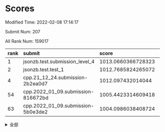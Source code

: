 # Scores

Modified Time: 2022-02-08 17:14:17

Submit Num: 207

All Rank Num: 159017

| rank |               submit               |       score        |       sigma        | pk_num |
| :--- | :--------------------------------- | :----------------- | :----------------- | :----- |
| 1    | jsonzb.test.submission_level_4     | 1013.0660366728323 | 0.8028976047781906 | 3075   |
| 2    | jsonzb.test.test_1                 | 1012.7685824265072 | 0.8036551714170721 | 3075   |
| 4    | cpp.21_12_24.submission-2b2ea0d7   | 1012.097432014044  | 0.7898425564274617 | 3075   |
| 54   | cpp.2022_01_09.submission-816672bd | 1005.4423314609418 | 0.7229961402065516 | 3069   |
| 63   | cpp.2022_01_09.submission-5b0e3de2 | 1004.0986038408724 | 0.7116400497204048 | 3071   |


<details>
<summary>全部</summary>

| rank |                 submit                 |       score        |       sigma        | pk_num |
| :--- | :------------------------------------- | :----------------- | :----------------- | :----- |
| 1    | jsonzb.test.submission_level_4         | 1013.0660366728323 | 0.8028976047781906 | 3075   |
| 2    | jsonzb.test.test_1                     | 1012.7685824265072 | 0.8036551714170721 | 3075   |
| 3    | gobigger.level_3.submission_level_3_18 | 1012.2589084661721 | 0.8082290434477647 | 3074   |
| 4    | cpp.21_12_24.submission-2b2ea0d7       | 1012.097432014044  | 0.7898425564274617 | 3075   |
| 5    | gobigger.level_3.submission_level_3_33 | 1011.9077465588399 | 0.7685054474917873 | 3076   |
| 6    | gobigger.level_3.submission_level_3_24 | 1011.2126552788709 | 0.7561600841698622 | 3074   |
| 7    | gobigger.level_3.submission_level_3_17 | 1010.978405941459  | 0.788263421922046  | 3071   |
| 8    | gobigger.level_3.submission_level_3_31 | 1010.8876716950647 | 0.7675170464731039 | 3076   |
| 9    | gobigger.level_3.submission_level_3_47 | 1010.8300403275687 | 0.7865470883308697 | 3077   |
| 10   | gobigger.level_3.submission_level_3_44 | 1010.789733325352  | 0.75351978437921   | 3077   |
| 11   | gobigger.level_3.submission_level_3_43 | 1010.7822240461076 | 0.7653340566702859 | 3071   |
| 12   | gobigger.level_3.submission_level_3_10 | 1010.7658301387049 | 0.7669277530114038 | 3077   |
| 13   | gobigger.level_3.submission_level_3_13 | 1010.7319488673163 | 0.7479295250524374 | 3069   |
| 14   | gobigger.level_3.submission_level_3_2  | 1010.5752263334311 | 0.7811932892394999 | 3069   |
| 15   | gobigger.level_3.submission_level_3_4  | 1010.5476621648153 | 0.7698672500974684 | 3070   |
| 16   | gobigger.level_3.submission_level_3_30 | 1010.4332581053739 | 0.7626134785283047 | 3074   |
| 17   | gobigger.level_3.submission_level_3_26 | 1010.4023193296172 | 0.7870644923544035 | 3074   |
| 18   | gobigger.level_3.submission_level_3_22 | 1010.2999218637489 | 0.751844522307501  | 3074   |
| 19   | gobigger.level_3.submission_level_3_6  | 1010.2894756626293 | 0.750268768437323  | 3068   |
| 20   | gobigger.level_3.submission_level_3_3  | 1010.0736478179178 | 0.7558401005038514 | 3066   |
| 21   | gobigger.level_3.submission_level_3_38 | 1010.0212731718616 | 0.759479383625141  | 3076   |
| 22   | gobigger.level_3.submission_level_3_23 | 1010.0066934331542 | 0.7809195045433441 | 3072   |
| 23   | gobigger.level_3.submission_level_3_27 | 1009.9681099659665 | 0.7599757231434138 | 3068   |
| 24   | gobigger.level_3.submission_level_3_7  | 1009.9347406304995 | 0.7464919290535734 | 3074   |
| 25   | gobigger.level_3.submission_level_3_35 | 1009.9125488433004 | 0.7651653829699522 | 3075   |
| 26   | gobigger.level_3.submission_level_3_25 | 1009.8229124878395 | 0.7478827887423548 | 3074   |
| 27   | gobigger.level_3.submission_level_3_19 | 1009.8223121056983 | 0.7537282216918275 | 3065   |
| 28   | gobigger.level_3.submission_level_3_0  | 1009.7239701268865 | 0.7504067764431794 | 3072   |
| 29   | gobigger.level_3.submission_level_3_15 | 1009.7211778590956 | 0.755736742748191  | 3077   |
| 30   | gobigger.level_3.submission_level_3_36 | 1009.6386080393256 | 0.7612511100576427 | 3076   |
| 31   | gobigger.level_3.submission_level_3_16 | 1009.6022845525933 | 0.7481601197651415 | 3074   |
| 32   | gobigger.level_3.submission_level_3_37 | 1009.5853223953944 | 0.762949468889957  | 3071   |
| 33   | gobigger.level_3.submission_level_3_48 | 1009.4957914224899 | 0.7624667053292142 | 3071   |
| 34   | gobigger.level_3.submission_level_3_14 | 1009.4629898694208 | 0.7774658933568639 | 3078   |
| 35   | gobigger.level_3.submission_level_3_32 | 1009.4178753398962 | 0.7553489111273797 | 3073   |
| 36   | gobigger.level_3.submission_level_3_42 | 1009.4038619027177 | 0.7615238359543594 | 3073   |
| 37   | gobigger.level_3.submission_level_3_29 | 1009.3713423977631 | 0.7514164688621994 | 3068   |
| 38   | gobigger.level_3.submission_level_3_39 | 1009.3011151107427 | 0.7639443694993668 | 3075   |
| 39   | gobigger.level_3.submission_level_3_9  | 1009.2940551290162 | 0.7643675752076482 | 3075   |
| 40   | gobigger.level_3.submission_level_3_40 | 1009.2511974003457 | 0.7473869357298881 | 3076   |
| 41   | gobigger.level_3.submission_level_3_28 | 1009.200595058145  | 0.7546064587118635 | 3068   |
| 42   | gobigger.level_3.submission_level_3_46 | 1009.1812288482159 | 0.7736873878843853 | 3069   |
| 43   | gobigger.level_3.submission_level_3_11 | 1009.1731697320521 | 0.7590121338312007 | 3076   |
| 44   | gobigger.level_3.submission_level_3_45 | 1009.1577563275245 | 0.7396161267536503 | 3069   |
| 45   | gobigger.level_3.submission_level_3_12 | 1009.0104549084662 | 0.7471344575634159 | 3076   |
| 46   | gobigger.level_3.submission_level_3_49 | 1008.9101029930181 | 0.7554523614190582 | 3070   |
| 47   | gobigger.level_3.submission_level_3_34 | 1008.8582356091649 | 0.7412943780504958 | 3074   |
| 48   | gobigger.level_3.submission_level_3_1  | 1008.8529432406542 | 0.7477267077197967 | 3074   |
| 49   | gobigger.level_3.submission_level_3_20 | 1008.6766182845075 | 0.7502720211359178 | 3071   |
| 50   | gobigger.level_3.submission_level_3_8  | 1008.6719290726834 | 0.7489380481161139 | 3078   |
| 51   | gobigger.level_3.submission_level_3_5  | 1008.5487587056689 | 0.7203681673437005 | 3072   |
| 52   | gobigger.level_3.submission_level_3_41 | 1008.1992348992629 | 0.728983522704864  | 3072   |
| 53   | gobigger.level_3.submission_level_3_21 | 1007.4387619276309 | 0.7281942280437206 | 3073   |
| 54   | cpp.2022_01_09.submission-816672bd     | 1005.4423314609418 | 0.7229961402065516 | 3069   |
| 55   | gobigger.level_1.submission_level_1_30 | 1005.0286181258004 | 0.7220057271377294 | 3071   |
| 56   | gobigger.level_1.submission_level_1_18 | 1004.5416940772824 | 0.71312390545241   | 3075   |
| 57   | gobigger.level_1.submission_level_1_22 | 1004.5048590785782 | 0.7188764872824119 | 3071   |
| 58   | gobigger.level_1.submission_level_1_41 | 1004.4584757106152 | 0.7102646127346414 | 3074   |
| 59   | gobigger.level_1.submission_level_1_42 | 1004.2915675929142 | 0.7104515208579368 | 3072   |
| 60   | gobigger.level_1.submission_level_1_8  | 1004.2554196489704 | 0.709665390460011  | 3073   |
| 61   | gobigger.level_1.submission_level_1_38 | 1004.2417204984982 | 0.7138899935884392 | 3073   |
| 62   | gobigger.level_1.submission_level_1_24 | 1004.2215796965304 | 0.7300153640519138 | 3074   |
| 63   | cpp.2022_01_09.submission-5b0e3de2     | 1004.0986038408724 | 0.7116400497204048 | 3071   |
| 64   | gobigger.level_1.submission_level_1_23 | 1004.0539985085184 | 0.7210015687061927 | 3067   |
| 65   | gobigger.level_1.submission_level_1_37 | 1003.934743178653  | 0.7229293363452735 | 3073   |
| 66   | gobigger.level_1.submission_level_1_9  | 1003.9296779454755 | 0.7130719224327728 | 3075   |
| 67   | gobigger.level_1.submission_level_1_5  | 1003.8686713999284 | 0.7206106337105951 | 3065   |
| 68   | gobigger.level_1.submission_level_1_28 | 1003.8667095674018 | 0.7301010969492544 | 3076   |
| 69   | gobigger.level_1.submission_level_1_25 | 1003.8494006937741 | 0.7288491865788884 | 3072   |
| 70   | gobigger.level_1.submission_level_1_31 | 1003.8329736729218 | 0.7057473140146818 | 3072   |
| 71   | gobigger.level_1.submission_level_1_39 | 1003.8058227694352 | 0.7184910454606838 | 3070   |
| 72   | gobigger.level_1.submission_level_1_16 | 1003.7860724155472 | 0.7192833606796265 | 3072   |
| 73   | gobigger.level_1.submission_level_1_33 | 1003.6753131886449 | 0.7082078291501407 | 3075   |
| 74   | gobigger.level_1.submission_level_1_26 | 1003.6317315174769 | 0.7165017731640286 | 3074   |
| 75   | gobigger.level_1.submission_level_1_7  | 1003.5670966653737 | 0.7210707938206644 | 3071   |
| 76   | gobigger.level_1.submission_level_1_48 | 1003.518923936334  | 0.7224808490849155 | 3067   |
| 77   | gobigger.level_1.submission_level_1_2  | 1003.509437774863  | 0.7142023989944559 | 3074   |
| 78   | gobigger.level_1.submission_level_1_13 | 1003.4461766082769 | 0.7284804207935113 | 3074   |
| 79   | gobigger.level_1.submission_level_1_6  | 1003.3319788804534 | 0.7165519197836898 | 3077   |
| 80   | gobigger.level_1.submission_level_1_12 | 1003.3226830409685 | 0.7190809482508662 | 3072   |
| 81   | gobigger.level_1.submission_level_1_20 | 1003.3127564111182 | 0.7276604350629251 | 3075   |
| 82   | gobigger.level_1.submission_level_1_49 | 1003.2974187736714 | 0.7239733387549411 | 3077   |
| 83   | gobigger.level_1.submission_level_1_11 | 1003.2379418453744 | 0.7128991685125388 | 3071   |
| 84   | gobigger.level_1.submission_level_1_17 | 1003.1736257767378 | 0.7197496057248816 | 3070   |
| 85   | gobigger.level_1.submission_level_1_10 | 1003.1603283863641 | 0.7041743042755738 | 3075   |
| 86   | gobigger.level_1.submission_level_1_34 | 1003.1600518219235 | 0.7156889276688543 | 3076   |
| 87   | gobigger.level_1.submission_level_1_47 | 1003.1221735729656 | 0.7288515636500192 | 3077   |
| 88   | gobigger.level_1.submission_level_1_27 | 1003.0966414150321 | 0.7122275110689542 | 3071   |
| 89   | gobigger.level_1.submission_level_1_19 | 1003.0439266540258 | 0.7099664132960148 | 3070   |
| 90   | gobigger.level_1.submission_level_1_46 | 1003.0064190120886 | 0.7212594154193965 | 3073   |
| 91   | gobigger.level_1.submission_level_1_14 | 1002.9616267280616 | 0.7166555306875023 | 3072   |
| 92   | gobigger.level_1.submission_level_1_1  | 1002.9561733615326 | 0.7096327493272548 | 3075   |
| 93   | gobigger.level_1.submission_level_1_36 | 1002.9457482479702 | 0.71401665336161   | 3071   |
| 94   | gobigger.level_1.submission_level_1_21 | 1002.9377939700242 | 0.715152055581683  | 3069   |
| 95   | gobigger.level_1.submission_level_1_45 | 1002.8998518444969 | 0.7094750140628464 | 3072   |
| 96   | gobigger.level_1.submission_level_1_0  | 1002.891006940617  | 0.703915837191505  | 3072   |
| 97   | gobigger.level_1.submission_level_1_40 | 1002.7634500053    | 0.7158052817062451 | 3078   |
| 98   | gobigger.level_1.submission_level_1_29 | 1002.7121571331905 | 0.7123401637463751 | 3073   |
| 99   | gobigger.level_1.submission_level_1_4  | 1002.687225267282  | 0.7210378477453112 | 3069   |
| 100  | gobigger.level_1.submission_level_1_32 | 1002.6106149548364 | 0.7043617877437507 | 3073   |
| 101  | gobigger.level_1.submission_level_1_15 | 1002.5592296229229 | 0.719385271223727  | 3075   |
| 102  | gobigger.level_1.submission_level_1_43 | 1002.5505044138604 | 0.7088930887941607 | 3078   |
| 103  | gobigger.level_1.submission_level_1_35 | 1002.5386075519114 | 0.721921643427505  | 3074   |
| 104  | gobigger.level_1.submission_level_1_44 | 1002.3342783129577 | 0.7072194517083041 | 3079   |
| 105  | gobigger.level_1.submission_level_1_3  | 1001.3828112546242 | 0.7099438115589747 | 3073   |
| 106  | gobigger.random.submission_random_43   | 997.8431647443643  | 0.7153024456795378 | 3073   |
| 107  | gobigger.random.submission_random_26   | 997.4218804289065  | 0.711850618596208  | 3072   |
| 108  | gobigger.random.submission_random_30   | 997.3274887468763  | 0.6987502458109816 | 3079   |
| 109  | gobigger.random.submission_random_29   | 996.9841881766887  | 0.6960709325475077 | 3072   |
| 110  | gobigger.random.submission_random_38   | 996.7250881695188  | 0.715405895233276  | 3074   |
| 111  | gobigger.random.submission_random_46   | 996.6966007234016  | 0.7063848066418849 | 3073   |
| 112  | gobigger.random.submission_random_23   | 996.6536465430227  | 0.7281024907554916 | 3071   |
| 113  | gobigger.random.submission_random_35   | 996.6494449382803  | 0.709631121474724  | 3069   |
| 114  | gobigger.random.submission_random_41   | 996.5462424590676  | 0.7029494831227653 | 3075   |
| 115  | gobigger.random.submission_random_4    | 996.4035449883855  | 0.7027399883620213 | 3075   |
| 116  | gobigger.random.submission_random_22   | 996.3283342086181  | 0.7172265479988316 | 3076   |
| 117  | gobigger.random.submission_random_18   | 996.3080340786211  | 0.7103681750319173 | 3067   |
| 118  | gobigger.random.submission_random_48   | 996.2293192491173  | 0.707683302108604  | 3072   |
| 119  | gobigger.random.submission_random_5    | 996.194157655224   | 0.7179316250128445 | 3069   |
| 120  | gobigger.random.submission_random_3    | 996.0900810195603  | 0.719636922504951  | 3068   |
| 121  | gobigger.random.submission_random_36   | 996.0656008150931  | 0.7277487847452601 | 3071   |
| 122  | gobigger.random.submission_random_0    | 996.0613043301089  | 0.7161414581294342 | 3076   |
| 123  | gobigger.random.submission_random_21   | 996.024701756239   | 0.7129354853118832 | 3074   |
| 124  | gobigger.random.submission_random_28   | 996.0039134478624  | 0.7091327877405943 | 3075   |
| 125  | gobigger.random.submission_random_11   | 995.9748898872022  | 0.7219691666728304 | 3073   |
| 126  | gobigger.random.submission_random_17   | 995.931337070384   | 0.7257146194924468 | 3069   |
| 127  | gobigger.random.submission_random_39   | 995.9088936842551  | 0.7098205099446521 | 3078   |
| 128  | gobigger.random.submission_random_42   | 995.9058198464853  | 0.7144102214698878 | 3078   |
| 129  | gobigger.random.submission_random_2    | 995.9020219965801  | 0.733412932298602  | 3080   |
| 130  | gobigger.random.submission_random_37   | 995.8650830958805  | 0.7059494014307994 | 3070   |
| 131  | gobigger.random.submission_random_49   | 995.8192800106018  | 0.7032268210559911 | 3072   |
| 132  | gobigger.random.submission_random_47   | 995.7683116620301  | 0.7055597907366187 | 3073   |
| 133  | gobigger.random.submission_random_12   | 995.7616285479886  | 0.7256900404927302 | 3071   |
| 134  | gobigger.random.submission_random_31   | 995.7375379156204  | 0.7105536860073569 | 3072   |
| 135  | gobigger.random.submission_random_25   | 995.6334896314731  | 0.7037370941758077 | 3074   |
| 136  | gobigger.random.submission_random_15   | 995.6187403222085  | 0.7224519795462188 | 3071   |
| 137  | gobigger.random.submission_random_19   | 995.617724064995   | 0.7143551013883211 | 3076   |
| 138  | gobigger.random.submission_random_14   | 995.611041950277   | 0.7100232211590506 | 3066   |
| 139  | gobigger.random.submission_random_40   | 995.5785100940637  | 0.7275774210478821 | 3077   |
| 140  | gobigger.random.submission_random_34   | 995.5181930651486  | 0.7075401945601685 | 3070   |
| 141  | gobigger.random.submission_random_13   | 995.5115855606982  | 0.7070932530533938 | 3072   |
| 142  | gobigger.random.submission_random_44   | 995.4472239861617  | 0.7112276230787499 | 3074   |
| 143  | gobigger.random.submission_random_20   | 995.4314027123197  | 0.7032560812889348 | 3070   |
| 144  | gobigger.random.submission_random_27   | 995.4298820374627  | 0.7073972770362567 | 3071   |
| 145  | gobigger.random.submission_random_8    | 995.3957212144091  | 0.7009987021349705 | 3072   |
| 146  | gobigger.random.submission_random_6    | 995.2890404262922  | 0.7158930231722993 | 3077   |
| 147  | gobigger.random.submission_random_33   | 995.2035593362253  | 0.7199197957407139 | 3075   |
| 148  | gobigger.random.submission_random_10   | 995.1143155318083  | 0.7311779868271342 | 3072   |
| 149  | gobigger.random.submission_random_16   | 995.0906741722404  | 0.7148325586352181 | 3067   |
| 150  | gobigger.random.submission_random_45   | 995.0490474409787  | 0.7237402578363357 | 3073   |
| 151  | gobigger.random.submission_random_9    | 995.0171442729461  | 0.7184902571673248 | 3073   |
| 152  | gobigger.random.submission_random_1    | 994.8768016045586  | 0.7213434801949344 | 3072   |
| 153  | gobigger.random.submission_random_24   | 994.8646961356213  | 0.7139009857371219 | 3071   |
| 154  | gobigger.random.submission_random_7    | 994.8274392003023  | 0.7097472375801681 | 3075   |
| 155  | gobigger.level_2.submission_level_2_42 | 994.5617704088664  | 0.7366062320164616 | 3069   |
| 156  | gobigger.random.submission_random_32   | 994.550438232319   | 0.7257269762668369 | 3071   |
| 157  | gobigger.level_2.submission_level_2_49 | 994.2576309211495  | 0.7272041262983457 | 3075   |
| 158  | gobigger.level_2.submission_level_2_40 | 993.7078150240781  | 0.7474181250468188 | 3068   |
| 159  | gobigger.level_2.submission_level_2_20 | 993.706822372254   | 0.7300616794068052 | 3073   |
| 160  | gobigger.level_2.submission_level_2_12 | 993.654652672472   | 0.740199378858888  | 3072   |
| 161  | gobigger.level_2.submission_level_2_45 | 993.5628009903403  | 0.7244990451501641 | 3072   |
| 162  | gobigger.level_2.submission_level_2_11 | 993.469644910976   | 0.7348314080376255 | 3072   |
| 163  | gobigger.level_2.submission_level_2_33 | 993.2941240408962  | 0.7281932147549564 | 3067   |
| 164  | gobigger.level_2.submission_level_2_29 | 993.2197545080863  | 0.7426882831001588 | 3076   |
| 165  | gobigger.level_2.submission_level_2_0  | 993.0554822884246  | 0.7357614005834344 | 3079   |
| 166  | gobigger.level_2.submission_level_2_14 | 992.9845104766789  | 0.7470027510176726 | 3072   |
| 167  | gobigger.level_2.submission_level_2_46 | 992.9512327364723  | 0.7272778193128017 | 3070   |
| 168  | gobigger.level_2.submission_level_2_6  | 992.9300623987302  | 0.7334951530223108 | 3075   |
| 169  | gobigger.level_2.submission_level_2_32 | 992.808299449743   | 0.7390412243213581 | 3070   |
| 170  | gobigger.level_2.submission_level_2_31 | 992.7992754521821  | 0.7468105191937247 | 3077   |
| 171  | gobigger.level_2.submission_level_2_5  | 992.7664484419028  | 0.727559240344289  | 3068   |
| 172  | gobigger.level_2.submission_level_2_30 | 992.3445882627652  | 0.7414065468453318 | 3071   |
| 173  | gobigger.level_2.submission_level_2_39 | 992.2870339025854  | 0.746791889068619  | 3074   |
| 174  | gobigger.level_2.submission_level_2_26 | 992.2699259326195  | 0.7505456095614613 | 3073   |
| 175  | gobigger.level_2.submission_level_2_19 | 992.1118158733269  | 0.746595978322488  | 3067   |
| 176  | gobigger.level_2.submission_level_2_8  | 992.0705064796819  | 0.7466348164159524 | 3077   |
| 177  | gobigger.level_2.submission_level_2_23 | 992.0168925535743  | 0.7375123291836585 | 3072   |
| 178  | gobigger.level_2.submission_level_2_7  | 991.984967415917   | 0.7367138849074774 | 3072   |
| 179  | gobigger.level_2.submission_level_2_3  | 991.9641961778948  | 0.7452095946605664 | 3075   |
| 180  | gobigger.level_2.submission_level_2_22 | 991.9557364925453  | 0.7517298416683847 | 3070   |
| 181  | gobigger.level_2.submission_level_2_27 | 991.9221191696595  | 0.7802857504504415 | 3068   |
| 182  | gobigger.level_2.submission_level_2_44 | 991.7970597583512  | 0.7641520272555253 | 3069   |
| 183  | gobigger.level_2.submission_level_2_37 | 991.7906779299187  | 0.7617793234914719 | 3072   |
| 184  | gobigger.level_2.submission_level_2_9  | 991.7764618907958  | 0.7630321445234756 | 3072   |
| 185  | gobigger.level_2.submission_level_2_38 | 991.773969669143   | 0.7499131246837748 | 3074   |
| 186  | gobigger.level_2.submission_level_2_10 | 991.7719071909962  | 0.7406677283470597 | 3074   |
| 187  | gobigger.level_2.submission_level_2_36 | 991.7573710856277  | 0.7472024110304936 | 3075   |
| 188  | gobigger.level_2.submission_level_2_47 | 991.7226764201273  | 0.7600221050267099 | 3075   |
| 189  | gobigger.level_2.submission_level_2_24 | 991.70274674247    | 0.7518090136807607 | 3077   |
| 190  | gobigger.level_2.submission_level_2_41 | 991.6608231324379  | 0.7574865480621079 | 3077   |
| 191  | gobigger.level_2.submission_level_2_48 | 991.5067449800265  | 0.771971043314159  | 3076   |
| 192  | gobigger.level_2.submission_level_2_35 | 991.3327819329289  | 0.770474012795492  | 3070   |
| 193  | gobigger.level_2.submission_level_2_34 | 991.2480427632047  | 0.7467504243708124 | 3069   |
| 194  | gobigger.level_2.submission_level_2_18 | 991.230457603965   | 0.7535988092219005 | 3073   |
| 195  | gobigger.level_2.submission_level_2_16 | 991.2120901418238  | 0.7473981053857892 | 3072   |
| 196  | gobigger.level_2.submission_level_2_28 | 991.0789867076903  | 0.7358134684734269 | 3074   |
| 197  | gobigger.level_2.submission_level_2_15 | 991.0789182557269  | 0.7694875501166943 | 3075   |
| 198  | gobigger.level_2.submission_level_2_25 | 991.0058668301415  | 0.752124759364598  | 3070   |
| 199  | gobigger.level_2.submission_level_2_43 | 990.9904040911655  | 0.7836360565513727 | 3074   |
| 200  | gobigger.level_2.submission_level_2_1  | 990.8987146863325  | 0.7466319311781912 | 3076   |
| 201  | gobigger.level_2.submission_level_2_17 | 990.8036599346198  | 0.7565123692333936 | 3075   |
| 202  | gobigger.level_2.submission_level_2_21 | 990.6586943064564  | 0.7702633613427915 | 3073   |
| 203  | gobigger.level_2.submission_level_2_13 | 990.5972538111987  | 0.7556030765334657 | 3076   |
| 204  | gobigger.level_2.submission_level_2_2  | 990.2426279893584  | 0.7648553165978124 | 3076   |
| 205  | gobigger.level_2.submission_level_2_4  | 990.1839906801507  | 0.7553212090024488 | 3072   |
| 206  | gobigger.none.submission_none_0        | 976.7644272396092  | 1.36014038337441   | 3068   |
| 207  | gobigger.none.submission_none_1        | 975.4821189158422  | 1.5164409663096372 | 3073   |

</details>
